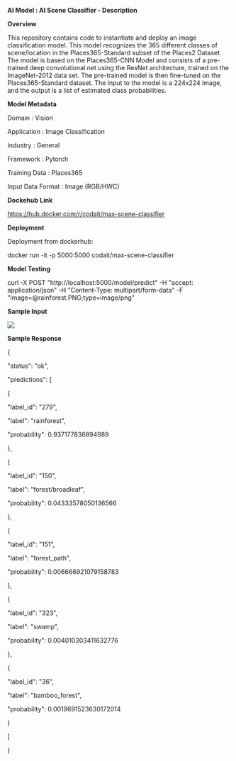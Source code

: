 
**AI Model : AI Scene Classifier - Description**

**Overview**

This repository contains code to instantiate and deploy an image classification model. This model recognizes the 365 different classes of scene/location in the Places365-Standard subset of the Places2 Dataset. The model is based on the Places365-CNN Model and consists of a pre-trained deep convolutional net using the ResNet architecture, trained on the ImageNet-2012 data set. The pre-trained model is then fine-tuned on the Places365-Standard dataset. The input to the model is a 224x224 image, and the output is a list of estimated class probabilities.  
  

**Model Metadata**

Domain : Vision

Application : Image Classification

Industry : General

Framework : Pytorch

Training Data : Places365

Input Data Format : Image (RGB/HWC)

**Dockehub** **Link**

https://hub.docker.com/r/codait/max-scene-classifier

**Deployment**

Deployment from dockerhub:

docker run -it -p 5000:5000 codait/max-scene-classifier

**Model Testing**

curl -X POST "http://localhost:5000/model/predict" -H "accept: application/json" -H "Content-Type: multipart/form-data" -F "image=@rainforest.PNG;type=image/png"

**Sample Input**

![](https://github.com/PrezSeah/pretrained-model-info/raw/main/model-samples/ai-scene-classifier/ai-scene-classifier-description_files/image006.jpg)

**Sample Response**

{

 "status": "ok",

 "predictions": \[

 {

 "label\_id": "279",

 "label": "rainforest",

 "probability": 0.937177836894989

 },

 {

 "label\_id": "150",

 "label": "forest/broadleaf",

 "probability": 0.04333578050136566

 },

 {

 "label\_id": "151",

 "label": "forest\_path",

 "probability": 0.006666921079158783

 },

 {

 "label\_id": "323",

 "label": "swamp",

 "probability": 0.004010303411632776

 },

 {

 "label\_id": "36",

 "label": "bamboo\_forest",

 "probability": 0.0019691523630172014

 }

 \]

}
